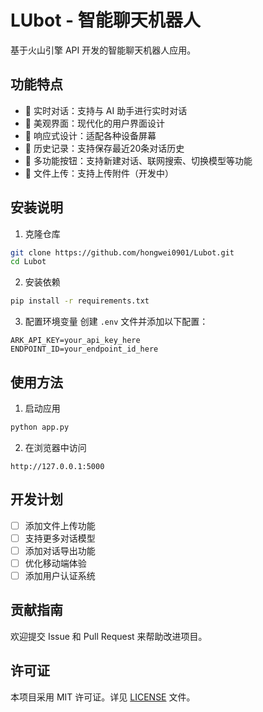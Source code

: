 # LUbot - 智能聊天机器人

基于火山引擎 API 开发的智能聊天机器人应用。

## 功能特点

- 💬 实时对话：支持与 AI 助手进行实时对话
- 🎨 美观界面：现代化的用户界面设计
- 📱 响应式设计：适配各种设备屏幕
- 💾 历史记录：支持保存最近20条对话历史
- 🔄 多功能按钮：支持新建对话、联网搜索、切换模型等功能
- 📎 文件上传：支持上传附件（开发中）

## 安装说明

1. 克隆仓库
```bash
git clone https://github.com/hongwei0901/Lubot.git
cd Lubot
```

2. 安装依赖
```bash
pip install -r requirements.txt
```

3. 配置环境变量
创建 `.env` 文件并添加以下配置：
```
ARK_API_KEY=your_api_key_here
ENDPOINT_ID=your_endpoint_id_here
```

## 使用方法

1. 启动应用
```bash
python app.py
```

2. 在浏览器中访问
```
http://127.0.0.1:5000
```

## 开发计划

- [ ] 添加文件上传功能
- [ ] 支持更多对话模型
- [ ] 添加对话导出功能
- [ ] 优化移动端体验
- [ ] 添加用户认证系统

## 贡献指南

欢迎提交 Issue 和 Pull Request 来帮助改进项目。

## 许可证

本项目采用 MIT 许可证。详见 [LICENSE](LICENSE) 文件。 